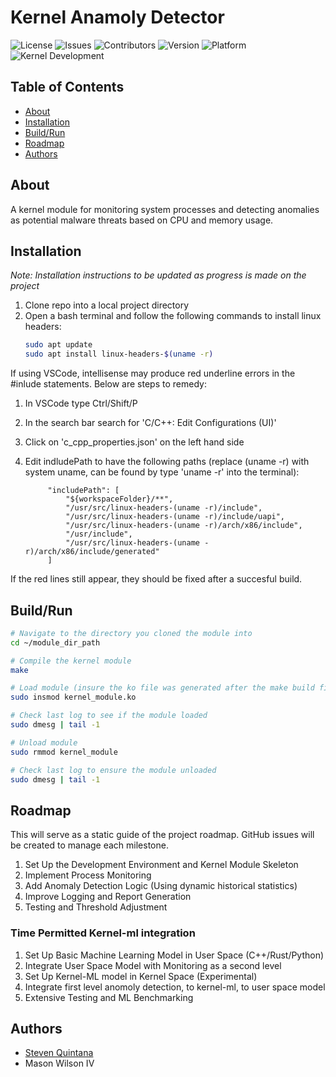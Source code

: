 # Kernel Anamoly Detector

![License](https://img.shields.io/badge/license-MIT-brightgreen)
![Issues](https://img.shields.io/github/issues/sequint/kernel-anomaly-detector)
![Contributors](https://img.shields.io/github/contributors/sequint/kernel-anomaly-detector)
![Version](https://img.shields.io/badge/version-1.0.0-blue)
![Platform](https://img.shields.io/badge/platform-Linux-brightgreen)
![Kernel Development](https://img.shields.io/badge/Kernel%20Development-Linux%20Kernel-brightgreen)

## Table of Contents

- [About](#About)
- [Installation](#Installation)
- [Build/Run](#Build/Run)
- [Roadmap](#Roadmap)
- [Authors](#Authors)

## About

A kernel module for monitoring system processes and detecting anomalies as potential malware threats based on CPU and memory usage.

## Installation

*Note: Installation instructions to be updated as progress is made on the project*

1. Clone repo into a local project directory
2. Open a bash terminal and follow the following commands to install linux headers:
   ```bash
   sudo apt update
   sudo apt install linux-headers-$(uname -r)
   ```

If using VSCode, intellisense may produce red underline errors in the #inlude statements.
Below are steps to remedy:

1. In VSCode type Ctrl/Shift/P
2. In the search bar search for 'C/C++: Edit Configurations (UI)'
3. Click on 'c_cpp_properties.json' on the left hand side
4. Edit indludePath to have the following paths (replace (uname -r) with system uname, can be found by type 'uname -r' into the terminal):

            "includePath": [
                "${workspaceFolder}/**",
                "/usr/src/linux-headers-(uname -r)/include",
                "/usr/src/linux-headers-(uname -r)/include/uapi",
                "/usr/src/linux-headers-(uname -r)/arch/x86/include",
                "/usr/include",
                "/usr/src/linux-headers-(uname -r)/arch/x86/include/generated"
            ]

If the red lines still appear, they should be fixed after a succesful build.

## Build/Run

```bash
# Navigate to the directory you cloned the module into
cd ~/module_dir_path

# Compile the kernel module
make

# Load module (insure the ko file was generated after the make build first)
sudo insmod kernel_module.ko

# Check last log to see if the module loaded
sudo dmesg | tail -1

# Unload module
sudo rmmod kernel_module

# Check last log to ensure the module unloaded
sudo dmesg | tail -1
```

## Roadmap

This will serve as a static guide of the project roadmap.  GitHub issues will be created to manage each milestone.

1. Set Up the Development Environment and Kernel Module Skeleton
2. Implement Process Monitoring
3. Add Anomaly Detection Logic (Using dynamic historical statistics)
4. Improve Logging and Report Generation
5. Testing and Threshold Adjustment

### Time Permitted Kernel-ml integration

1. Set Up Basic Machine Learning Model in User Space (C++/Rust/Python)
2. Integrate User Space Model with Monitoring as a second level
3. Set Up Kernel-ML model in Kernel Space (Experimental)
4. Integrate first level anomoly detection, to kernel-ml, to user space model
5. Extensive Testing and ML Benchmarking

## Authors

- [Steven Quintana](https://github.com/sequint)
- Mason Wilson IV